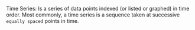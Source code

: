Time Series: Is a series of data points indexed (or listed or graphed) in time order. Most commonly, a time series is a sequence taken at successive `equally spaced` points in time.
